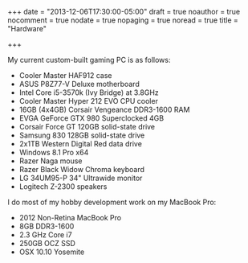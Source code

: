 +++
date = "2013-12-06T17:30:00-05:00"
draft = true
noauthor = true
nocomment = true
nodate = true
nopaging = true
noread = true
title = "Hardware"

+++

My current custom-built gaming PC is as follows:

* Cooler Master HAF912 case
* ASUS P8Z77-V Deluxe motherboard
* Intel Core i5-3570k (Ivy Bridge) at 3.8GHz
* Cooler Master Hyper 212 EVO CPU cooler
* 16GB (4x4GB) Corsair Vengeance DDR3-1600 RAM
* EVGA GeForce GTX 980 Superclocked 4GB
* Corsair Force GT 120GB solid-state drive
* Samsung 830 128GB solid-state drive
* 2x1TB Western Digital Red data drive
* Windows 8.1 Pro x64
* Razer Naga mouse
* Razer Black Widow Chroma keyboard
* LG 34UM95-P 34" Ultrawide monitor
* Logitech Z-2300 speakers
<!--more-->
I do most of my hobby development work on my MacBook Pro:

* 2012 Non-Retina MacBook Pro
* 8GB DDR3-1600
* 2.3 GHz Core i7
* 250GB OCZ SSD
* OSX 10.10 Yosemite
